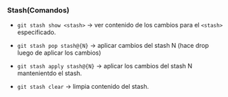 ### Stash(Comandos)


* `git stash show <stash>` -> ver contenido de los cambios para el `<stash>` especificado.

* `git stash pop stash@{N}` -> aplicar cambios del stash N (hace drop luego de aplicar los cambios)

* `git stash apply stash@{N}` -> aplicar los cambios del stash N mantenientdo el stash.

* `git stash clear` -> limpia contenido  del stash.